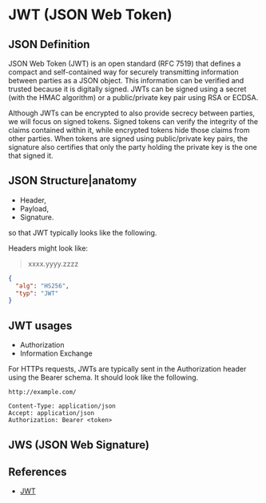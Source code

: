 # JWT (JSON Web Token)

## JSON Definition

JSON Web Token (JWT) is an open standard (RFC 7519) that defines a compact and self-contained way for securely transmitting information between parties as a JSON object. This information can be verified and trusted because it is digitally signed. JWTs can be signed using a secret (with the HMAC algorithm) or a public/private key pair using RSA or ECDSA.

Although JWTs can be encrypted to also provide secrecy between parties, we will focus on signed tokens. Signed tokens can verify the integrity of the claims contained within it, while encrypted tokens hide those claims from other parties. When tokens are signed using public/private key pairs, the signature also certifies that only the party holding the private key is the one that signed it.

## JSON Structure|anatomy

- Header,
- Payload,
- Signature.

so that JWT typically looks like the following.


Headers might look like:
> xxxx.yyyy.zzzz

```json
{
  "alg": "HS256",
  "typ": "JWT"
}
```

## JWT usages

- Authorization
- Information Exchange

For HTTPs requests, JWTs are typically sent in the Authorization header using the Bearer schema. It should look like the following.

```http
http://example.com/

Content-Type: application/json
Accept: application/json
Authorization: Bearer <token>
```

## JWS (JSON Web Signature)


## References

- [JWT](https://jwt.io/introduction)
